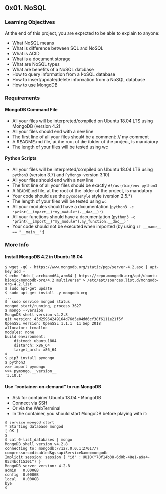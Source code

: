 ## 0x01. NoSQL

### Learning Objectives
At the end of this project, you are expected to be able to explain to anyone:
- What NoSQL means
- What is difference between SQL and NoSQL
- What is ACID
- What is a document storage
- What are NoSQL types
- What are benefits of a NoSQL database
- How to query information from a NoSQL database
- How to insert/update/delete information from a NoSQL database
- How to use MongoDB

### Requirements
#### MongoDB Command File
- All your files will be interpreted/compiled on Ubuntu 18.04 LTS using MongoDB (version 4.2)
- All your files should end with a new line
- The first line of all your files should be a comment: // my comment
- A README.md file, at the root of the folder of the project, is mandatory
- The length of your files will be tested using wc

#### Python Scripts
- All your files will be interpreted/compiled on Ubuntu 18.04 LTS using `python3` (version 3.7) and `PyMongo` (version 3.10)
- All your files should end with a new line
- The first line of all your files should be exactly `#!/usr/bin/env python3`
- A `README.md` file, at the root of the folder of the project, is mandatory
- Your code should use the `pycodestyle` style (version 2.5.*)
- The length of your files will be tested using `wc`
- All your modules should have a documentation (`python3 -c 'print(__import__("my_module").__doc__)'`)
- All your functions should have a documentation (`python3 -c 'print(__import__("my_module").my_function.__doc__)'`
- Your code should not be executed when imported (by using `if __name__ == "__main__"`:)

### More Info
#### Install MongoDB 4.2 in Ubuntu 18.04
``````
$ wget -qO - https://www.mongodb.org/static/pgp/server-4.2.asc | apt-key add -
$ echo "deb [ arch=amd64,arm64 ] https://repo.mongodb.org/apt/ubuntu bionic/mongodb-org/4.2 multiverse" > /etc/apt/sources.list.d/mongodb-org-4.2.list
$ sudo apt-get update
$ sudo apt-get install -y mongodb-org
...
$  sudo service mongod status
mongod start/running, process 3627
$ mongo --version
MongoDB shell version v4.2.8
git version: 43d25964249164d76d5e04dd6cf38f6111e21f5f
OpenSSL version: OpenSSL 1.1.1  11 Sep 2018
allocator: tcmalloc
modules: none
build environment:
    distmod: ubuntu1804
    distarch: x86_64
    target_arch: x86_64
$  
$ pip3 install pymongo
$ python3
>>> import pymongo
>>> pymongo.__version__
'3.10.1'
``````
#### Use “container-on-demand” to run MongoDB
- Ask for container Ubuntu 18.04 - MongoDB
- Connect via SSH
- Or via the WebTerminal
- In the container, you should start MongoDB before playing with it:
``````
$ service mongod start
* Starting database mongod                                              [ OK ]
$
$ cat 0-list_databases | mongo
MongoDB shell version v4.2.8
connecting to: mongodb://127.0.0.1:27017/?compressors=disabled&gssapiServiceName=mongodb
Implicit session: session { "id" : UUID("70f14b38-6d0b-48e1-a9a4-0534bcf15301") }
MongoDB server version: 4.2.8
admin   0.000GB
config  0.000GB
local   0.000GB
bye
$
``````
